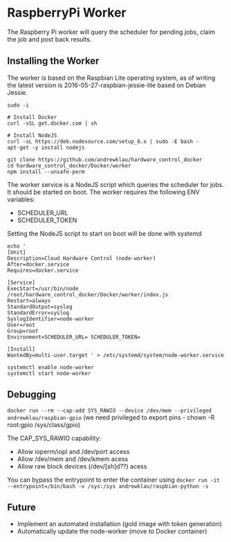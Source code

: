 # RaspberryPi Worker

The Raspberry Pi worker will query the scheduler for pending jobs, claim the job and post back results.

## Installing the Worker

The worker is based on the Raspbian Lite operating system, as of writing the
latest version is 2016-05-27-raspbian-jessie-lite based on Debian Jessie.

```
sudo -i

# Install Docker
curl -sSL get.docker.com | sh

# Install NodeJS
curl -sL https://deb.nodesource.com/setup_6.x | sudo -E bash -
apt-get -y install nodejs

git clone https://github.com/andrewklau/hardware_control_docker
cd hardware_control_docker/Docker/worker
npm install --unsafe-perm
```

The worker service is a NodeJS script which queries the scheduler for jobs. It should
be started on boot. The worker requires the following ENV variables:

- SCHEDULER_URL
- SCHEDULER_TOKEN

Setting the NodeJS script to start on boot will be done with systemd

```
echo '
[Unit]
Description=Cloud Hardware Control (node-worker)
After=docker.service
Requires=docker.service

[Service]
ExecStart=/usr/bin/node /root/hardware_control_docker/Docker/worker/index.js
Restart=always
StandardOutput=syslog
StandardError=syslog
SyslogIdentifier=node-worker
User=root
Group=root
Environment=SCHEDULER_URL= SCHEDULER_TOKEN=

[Install]
WantedBy=multi-user.target ' > /etc/systemd/system/node-worker.service

systemctl enable node-worker
systemctl start node-worker
```

## Debugging

`docker run --rm --cap-add SYS_RAWIO --device /dev/mem --privileged andrewklau/raspbian-gpio`
(we need privileged to export pins - chown -R root:gpio /sys/class/gpio)

The CAP_SYS_RAWIO capability:
* Allow ioperm/iopl and /dev/port access
* Allow /dev/mem and /dev/kmem acess
* Allow raw block devices (/dev/[sh]d??) acess

You can bypass the entrypoint to enter the container using
`docker run -it --entrypoint=/bin/bash -v /sys:/sys andrewklau/raspbian-python -s`

## Future

- Implement an automated installation (gold image with token generation)
- Automatically update the node-worker (move to Docker container)
